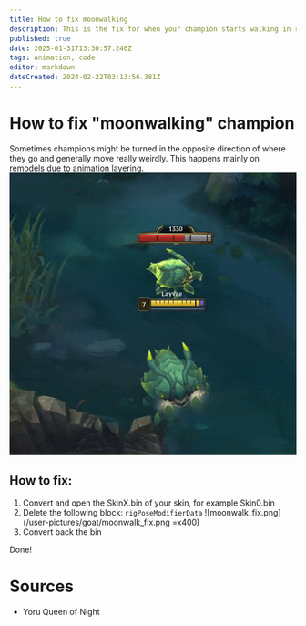 ```yaml
---
title: How to fix moonwalking
description: This is the fix for when your champion starts walking in random directions
published: true
date: 2025-01-31T13:30:57.246Z
tags: animation, code
editor: markdown
dateCreated: 2024-02-22T03:13:56.381Z
---
```


# How to fix "moonwalking" champion
Sometimes champions might be turned in the opposite direction of where  they go and generally move really weirdly. This happens mainly on  remodels due to animation layering.
![skuttle_moonwalk.gif](/user-pictures/goat/skuttle_moonwalk.gif)

## How to fix:
1. Convert and open the SkinX.bin of your skin, for example Skin0.bin
2. Delete the following block:
```rigPoseModifierData```
![moonwalk_fix.png](/user-pictures/goat/moonwalk_fix.png =x400)
3. Convert back the bin


Done!

# Sources

- Yoru Queen of Night
